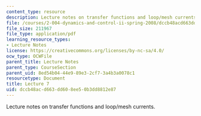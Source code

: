 ```yaml
---
content_type: resource
description: Lecture notes on transfer functions and loop/mesh currents.
file: /courses/2-004-dynamics-and-control-ii-spring-2008/dccb48acd663dd608ee50b3dd8812e87_lecture_07.pdf
file_size: 211967
file_type: application/pdf
learning_resource_types:
- Lecture Notes
license: https://creativecommons.org/licenses/by-nc-sa/4.0/
ocw_type: OCWFile
parent_title: Lecture Notes
parent_type: CourseSection
parent_uid: 8ed54b04-44e9-89e3-2cf7-3a4b3a0078c1
resourcetype: Document
title: Lecture 7
uid: dccb48ac-d663-dd60-8ee5-0b3dd8812e87
---
```

Lecture notes on transfer functions and loop/mesh currents.